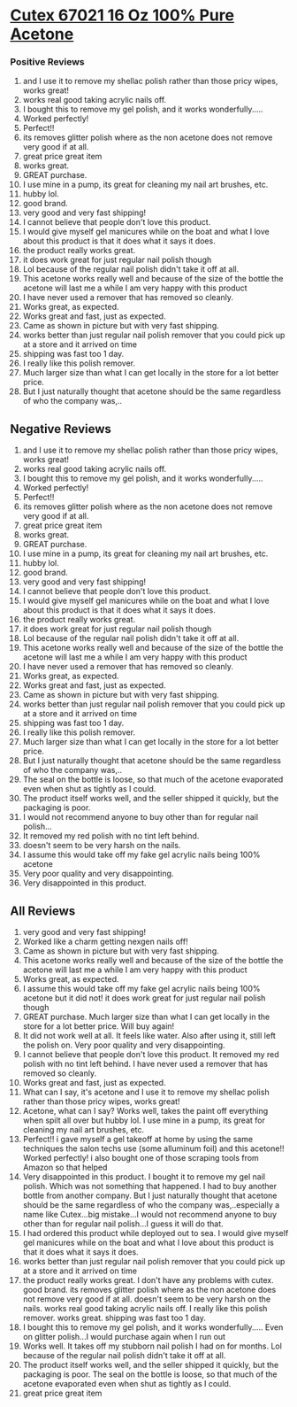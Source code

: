 # [Cutex 67021 16 Oz 100% Pure Acetone](https://products.checkmycream.com/products/Cutex-67021-16-Oz-100percent-Pure-Acetone.html)

### Positive Reviews

<ol>
      <li>and I use it to remove my shellac polish rather than those pricy wipes, works great!</li>
      <li>works real good taking acrylic nails off.</li>
      <li>I bought this to remove my gel polish, and it works wonderfully.....</li>
      <li>Worked perfectly!</li>
      <li>Perfect!!</li>
      <li>its removes glitter polish where as the non acetone does not remove very good if at all.</li>
      <li>great price great item</li>
      <li>works great.</li>
      <li>GREAT purchase.</li>
      <li>I use mine in a pump, its great for cleaning my nail art brushes, etc.</li>
      <li>hubby lol.</li>
      <li>good brand.</li>
      <li>very good and very fast shipping!</li>
      <li>I cannot believe that people don&#x27;t love this product.</li>
      <li>I would give myself gel manicures while on the boat and what I love about this product is that it does what it says it does.</li>
      <li>the product really works great.</li>
      <li>it does work great for just regular nail polish though</li>
      <li>Lol because of the regular nail polish didn&#x27;t take it off at all.</li>
      <li>This acetone works really well and because of the size of the bottle the acetone will last me a while I am very happy with this product</li>
      <li>I have never used a remover that has removed so cleanly.</li>
      <li>Works great, as expected.</li>
      <li>Works great and fast, just as expected.</li>
      <li>Came as shown in picture but with very fast shipping.</li>
      <li>works better than just regular nail polish remover that you could pick up at a store and it arrived on time</li>
      <li>shipping was fast too 1 day.</li>
      <li>I really like this polish remover.</li>
      <li>Much larger size than what I can get locally in the store for a lot better price.</li>
      <li>But I just naturally thought that acetone should be the same regardless of who the company was,..</li>
</ol>


<h2>Negative Reviews</h2>
<ol>
<li> and I use it to remove my shellac polish rather than those pricy wipes, works great!</li>
<li> works real good taking acrylic nails off.</li>
<li> I bought this to remove my gel polish, and it works wonderfully.....</li>
<li> Worked perfectly!</li>
<li> Perfect!!</li>
<li> its removes glitter polish where as the non acetone does not remove very good if at all.</li>
<li> great price great item</li>
<li> works great.</li>
<li> GREAT purchase.</li>
<li> I use mine in a pump, its great for cleaning my nail art brushes, etc.</li>
<li> hubby lol.</li>
<li> good brand.</li>
<li> very good and very fast shipping!</li>
<li> I cannot believe that people don&#x27;t love this product.</li>
<li> I would give myself gel manicures while on the boat and what I love about this product is that it does what it says it does.</li>
<li> the product really works great.</li>
<li> it does work great for just regular nail polish though</li>
<li> Lol because of the regular nail polish didn&#x27;t take it off at all.</li>
<li> This acetone works really well and because of the size of the bottle the acetone will last me a while I am very happy with this product</li>
<li> I have never used a remover that has removed so cleanly.</li>
<li> Works great, as expected.</li>
<li> Works great and fast, just as expected.</li>
<li> Came as shown in picture but with very fast shipping.</li>
<li> works better than just regular nail polish remover that you could pick up at a store and it arrived on time</li>
<li> shipping was fast too 1 day.</li>
<li> I really like this polish remover.</li>
<li> Much larger size than what I can get locally in the store for a lot better price.</li>
<li> But I just naturally thought that acetone should be the same regardless of who the company was,..</li>
<li> The seal on the bottle is loose, so that much of the acetone evaporated even when shut as tightly as I could.</li>
<li> The product itself works well, and the seller shipped it quickly, but the packaging is poor.</li>
<li> I would not recommend anyone to buy other than for regular nail polish...</li>
<li> It removed my red polish with no tint left behind.</li>
<li> doesn&#x27;t seem to be very harsh on the nails.</li>
<li> I assume this would  take off my fake gel acrylic nails being 100% acetone</li>
<li> Very poor quality and very disappointing.</li>
<li> Very disappointed in this product.</li>
</ol>

<h2>All Reviews</h2>

<ol>
    <li> very good and very fast shipping!</li>
    <li> Worked like a charm getting nexgen nails off!</li>
    <li> Came as shown in picture but with very fast shipping.</li>
    <li> This acetone works really well and because of the size of the bottle the acetone will last me a while I am very happy with this product</li>
    <li> Works great, as expected.</li>
    <li> I assume this would  take off my fake gel acrylic nails being 100% acetone but it did not! it does work great for just regular nail polish though</li>
    <li> GREAT purchase. Much larger size than what I can get locally in the store for a lot better price. Will buy again!</li>
    <li> It did not work well at all. It feels like water. Also after using it, still left the polish on. Very poor quality and very disappointing.</li>
    <li> I cannot believe that people don&#x27;t love this product. It removed my red polish with no tint left behind. I have never used a remover that has removed so cleanly.</li>
    <li> Works great and fast, just as expected.</li>
    <li> What can I say, it&#x27;s acetone and I use it to remove my shellac polish rather than those pricy wipes, works great!</li>
    <li> Acetone, what can I say? Works well, takes the paint off everything when spilt all over but hubby lol. I use mine in a pump, its great for cleaning my nail art brushes, etc.</li>
    <li> Perfect!! i gave myself a gel takeoff at home by using the same techniques the salon techs use (some alluminum foil) and this acetone!! Worked perfectly! i also bought one of those scraping tools from Amazon so that helped</li>
    <li> Very disappointed in this product. I bought it to remove my gel nail polish. Which was not something that happened. I had to buy another bottle from another company. But I just naturally thought that acetone should be the same regardless of who the company was,..especially a name like Cutex...big mistake...I would not recommend anyone to buy other than for regular nail polish...I guess it will do that.</li>
    <li> I had ordered this product while deployed out to sea. I would give myself gel manicures while on the boat and what I love about this product is that it does what it says it does.</li>
    <li> works better than just regular nail polish remover that you could pick up at a store and it arrived on time</li>
    <li> the product really works great. I don&#x27;t have any problems with cutex. good brand. its removes glitter polish where as the non acetone does not remove very good if at all. doesn&#x27;t seem to be very harsh on the nails. works real good taking acrylic nails off. I really like this polish remover. works great. shipping was fast too 1 day.</li>
    <li> I bought this to remove my gel polish, and it works wonderfully..... Even on glitter polish...I would purchase again when I run out</li>
    <li> Works well. It takes off my stubborn nail polish I had on for months. Lol because of the regular nail polish didn&#x27;t take it off at all.</li>
    <li> The product itself works well, and the seller shipped it quickly, but the packaging is poor. The seal on the bottle is loose, so that much of the acetone evaporated even when shut as tightly as I could.</li>
    <li> great price great item</li>
</ol>




